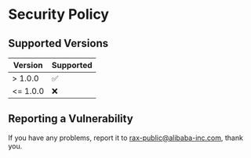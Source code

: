 # Security Policy

## Supported Versions


| Version | Supported          |
| ------- | ------------------ |
| > 1.0.0   | :white_check_mark: |
| <= 1.0.0   | :x:                |

## Reporting a Vulnerability

If you have any problems, report it to rax-public@alibaba-inc.com, thank you.
